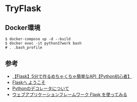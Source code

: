 # TryFlask

## Docker環境

```
$ docker-compose up -d --build
$ docker exec -it python37work bash
# . .bash_profile
```

## 参考

- [【Flask】5分で作るめちゃくちゃ簡単なAPI【Python初心者】](https://student-engineer.net/flask-api/)
- [Flaskへ ようこそ](https://a2c.bitbucket.io/flask/)
- [Pythonのデコレータについて](https://qiita.com/mtb_beta/items/d257519b018b8cd0cc2e)
- [ウェブアプリケーションフレームワーク Flask を使ってみる](https://qiita.com/ynakayama/items/2cc0b1d3cf1a2da612e4)
